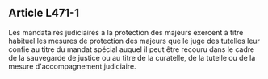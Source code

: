 ## Article L471-1

Les mandataires judiciaires à la protection des majeurs exercent à titre habituel les mesures de protection
des majeurs que le juge des tutelles leur confie au titre du mandat spécial auquel il peut être recouru dans le
cadre de la sauvegarde de justice ou au titre de la curatelle, de la tutelle ou de la mesure d'accompagnement
judiciaire.

